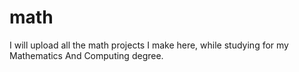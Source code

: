 # math
I will upload all the math projects I make here, while studying for my Mathematics And Computing degree.
